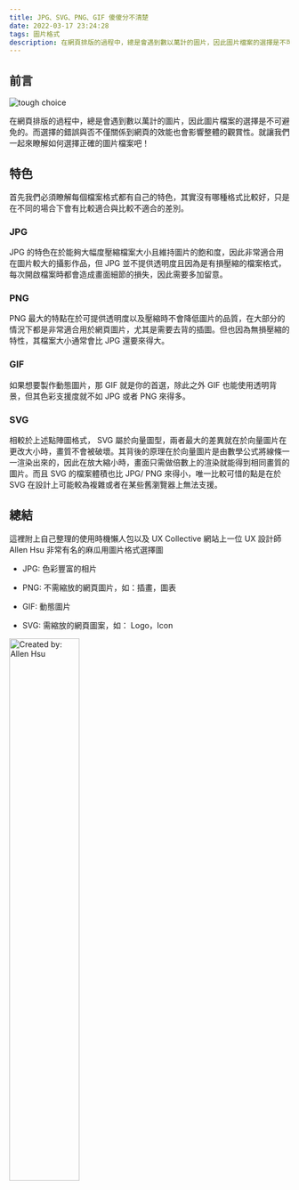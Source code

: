 ```yaml
---
title: JPG、SVG、PNG、GIF 傻傻分不清楚
date: 2022-03-17 23:24:28
tags: 圖片格式
description: 在網頁排版的過程中，總是會遇到數以萬計的圖片，因此圖片檔案的選擇是不可避免的。而選擇的錯誤與否不僅關係到網頁的效能也會影響整體的觀賞性。就讓我們一起來瞭解如何選擇正確的圖片檔案吧！
---
```

## 前言

![tough choice](https://imgur.com/EA4crFS.jpg)

在網頁排版的過程中，總是會遇到數以萬計的圖片，因此圖片檔案的選擇是不可避免的。而選擇的錯誤與否不僅關係到網頁的效能也會影響整體的觀賞性。就讓我們一起來瞭解如何選擇正確的圖片檔案吧！

## 特色

首先我們必須瞭解每個檔案格式都有自己的特色，其實沒有哪種格式比較好，只是在不同的場合下會有比較適合與比較不適合的差別。

### JPG

JPG 的特色在於能夠大幅度壓縮檔案大小且維持圖片的飽和度，因此非常適合用在圖片較大的攝影作品，但 JPG 並不提供透明度且因為是有損壓縮的檔案格式，每次開啟檔案時都會造成畫面細節的損失，因此需要多加留意。

### PNG

PNG 最大的特點在於可提供透明度以及壓縮時不會降低圖片的品質，在大部分的情況下都是非常適合用於網頁圖片，尤其是需要去背的插圖。但也因為無損壓縮的特性，其檔案大小通常會比 JPG 還要來得大。

### GIF

如果想要製作動態圖片，那 GIF 就是你的首選，除此之外 GIF 也能使用透明背景，但其色彩支援度就不如 JPG 或者 PNG 來得多。

### SVG

相較於上述點陣圖格式， SVG 屬於向量圖型，兩者最大的差異就在於向量圖片在更改大小時，畫質不會被破壞。其背後的原理在於向量圖片是由數學公式將線條一一渲染出來的，因此在放大縮小時，畫面只需做倍數上的渲染就能得到相同畫質的圖片。而且 SVG 的檔案體積也比 JPG/ PNG 來得小，唯一比較可惜的點是在於 SVG 在設計上可能較為複雜或者在某些舊瀏覽器上無法支援。

## 總結

這裡附上自己整理的使用時機懶人包以及 UX Collective 網站上一位 UX 設計師 Allen Hsu 非常有名的麻瓜用圖片格式選擇圖

- JPG: 色彩豐富的相片

- PNG: 不需縮放的網頁圖片，如：插畫，圖表

- GIF: 動態圖片

- SVG: 需縮放的網頁圖案，如： Logo，Icon

<img src="https://imgur.com/uIiiR8X.png" width="50%" height="50%" alt="Created by: Allen Hsu">
